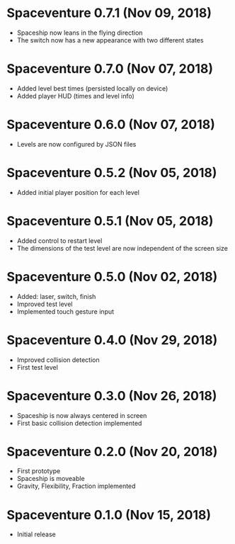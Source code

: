 # Spaceventure 0.7.1 (Nov 09, 2018)
* Spaceship now leans in the flying direction
* The switch now has a new appearance with two different states

# Spaceventure 0.7.0 (Nov 07, 2018)
* Added level best times (persisted locally on device)
* Added player HUD (times and level info)

# Spaceventure 0.6.0 (Nov 07, 2018)
* Levels are now configured by JSON files

# Spaceventure 0.5.2 (Nov 05, 2018)
* Added initial player position for each level

# Spaceventure 0.5.1 (Nov 05, 2018)
* Added control to restart level
* The dimensions of the test level are now independent of the screen size

# Spaceventure 0.5.0 (Nov 02, 2018)
* Added: laser, switch, finish
* Improved test level
* Implemented touch gesture input

# Spaceventure 0.4.0 (Nov 29, 2018)
* Improved collision detection
* First test level

# Spaceventure 0.3.0 (Nov 26, 2018)
* Spaceship is now always centered in screen
* First basic collision detection implemented

# Spaceventure 0.2.0 (Nov 20, 2018)
* First prototype
* Spaceship is moveable
* Gravity, Flexibility, Fraction implemented

# Spaceventure 0.1.0 (Nov 15, 2018)
* Initial release
